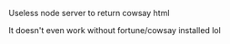 Useless node server to return cowsay html

It doesn't even work without fortune/cowsay installed lol